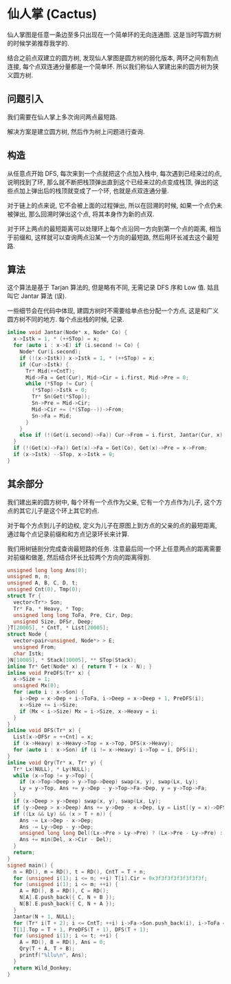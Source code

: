 # 仙人掌 (Cactus)

仙人掌图是任意一条边至多只出现在一个简单环的无向连通图. 这是当时写圆方树的时候学弟推荐我学的.

结合之前点双建立的圆方树, 发现仙人掌图是圆方树的弱化版本, 两环之间有割点连接, 每个点双连通分量都是一个简单环. 所以我们称仙人掌建出来的圆方树为狭义圆方树.

## 问题引入

我们需要在仙人掌上多次询问两点最短路. 

解决方案是建立圆方树, 然后作为树上问题进行查询.

## 构造

从任意点开始 DFS, 每次来到一个点就把这个点加入栈中, 每次遇到已经来过的点, 说明找到了环, 那么就不断把栈顶弹出直到这个已经来过的点变成栈顶, 弹出的这些点加上弹出后的栈顶就变成了一个环, 也就是点双连通分量.

对于链上的点来说, 它不会被上面的过程弹出, 所以在回溯的时候, 如果一个点仍未被弹出, 那么回溯时弹出这个点, 将其本身作为新的点双.

对于环上两点的最短距离可以处理环上每个点沿同一方向到第一个点的距离, 相当于前缀和, 这样就可以查询两点沿某一个方向的最短路, 然后用环长减去这个最短路.

## 算法

这个算法是基于 Tarjan 算法的, 但是略有不同, 无需记录 DFS 序和 Low 值. 姑且叫它 Jantar 算法 (误).

一些细节会在代码中体现, 建圆方树时不需要给单点也分配一个方点, 这是和广义圆方树不同的地方. 每个点出栈的时候, 记录.

```cpp
inline void Jantar(Node* x, Node* Co) {
  x->Istk = 1, * (++STop) = x;
  for (auto i : x->E) if (i.second != Co) {
    Node* Cur(i.second);
    if (!(x->Istk)) x->Istk = 1, * (++STop) = x;
    if (Cur->Istk) {
      Tr* Mid(++CntT);
      Mid->Fa = Get(Cur), Mid->Cir = i.first, Mid->Pre = 0;
      while (*STop != Cur) {
        (*STop)->Istk = 0;
        Tr* Sn(Get(*STop));
        Sn->Pre = Mid->Cir;
        Mid->Cir += (*(STop--))->From;
        Sn->Fa = Mid;
      }
    }
    else if (!(Get(i.second)->Fa)) Cur->From = i.first, Jantar(Cur, x);
  }
  if (!(Get(x)->Fa)) Get(x)->Fa = Get(Co), Get(x)->Pre = x->From;
  if (x->Istk) --STop, x->Istk = 0;
}
```

## 其余部分

我们建出来的圆方树中, 每个环有一个点作为父亲, 它有一个方点作为儿子, 这个方点的其它儿子是这个环上其它的点.

对于每个方点到儿子的边权, 定义为儿子在原图上到方点的父亲的点的最短距离, 通过每个点记录前缀和和方点记录环长来计算.

我们用树链剖分完成查询最短路的任务. 注意最后同一个环上任意两点的距离需要对前缀和做差, 然后结合环长比较两个方向的距离得到.

```cpp
unsigned long long Ans(0);
unsigned m, n;
unsigned A, B, C, D, t;
unsigned Cnt(0), Tmp(0);
struct Tr {
  vector<Tr*> Son;
  Tr* Fa, * Heavy, * Top;
  unsigned long long ToFa, Pre, Cir, Dep;
  unsigned Size, DFSr, Deep;
}T[20005], * CntT, * List[20005];
struct Node {
  vector<pair<unsigned, Node*> > E;
  unsigned From;
  char Istk;
}N[10005], * Stack[10005], ** STop(Stack);
inline Tr* Get(Node* x) { return T + (x - N); }
inline void PreDFS(Tr* x) {
  x->Size = 1;
  unsigned Mx(0);
  for (auto i : x->Son) {
    i->Dep = x->Dep + i->ToFa, i->Deep = x->Deep + 1, PreDFS(i);
    x->Size += i->Size;
    if (Mx < i->Size) Mx = i->Size, x->Heavy = i;
  }
}
inline void DFS(Tr* x) {
  List[x->DFSr = ++Cnt] = x;
  if (x->Heavy) x->Heavy->Top = x->Top, DFS(x->Heavy);
  for (auto i : x->Son) if (i != x->Heavy) i->Top = i, DFS(i);
}
inline void Qry(Tr* x, Tr* y) {
  Tr* Lx(NULL), * Ly(NULL);
  while (x->Top != y->Top) {
    if (x->Top->Deep > y->Top->Deep) swap(x, y), swap(Lx, Ly);
    Ly = y->Top, Ans += y->Dep - y->Top->Fa->Dep, y = y->Top->Fa;
  }
  if (x->Deep > y->Deep) swap(x, y), swap(Lx, Ly);
  if (y->Deep > x->Deep) Ans += y->Dep - x->Dep, Ly = List[(y = x)->DFSr + 1];
  if ((Lx && Ly) && (x > T + n)) {
    Ans -= Lx->Dep - x->Dep;
    Ans -= Ly->Dep - y->Dep;
    unsigned long long Del((Lx->Pre > Ly->Pre) ? (Lx->Pre - Ly->Pre) : (Ly->Pre - Lx->Pre));
    Ans += min(Del, x->Cir - Del);
  }
  return;
}
signed main() {
  n = RD(), m = RD(), t = RD(), CntT = T + n;
  for (unsigned i(1); i <= n; ++i) T[i].Cir = 0x3f3f3f3f3f3f3f3f;
  for (unsigned i(1); i <= m; ++i) {
    A = RD(), B = RD(), C = RD();
    N[A].E.push_back({ C, N + B });
    N[B].E.push_back({ C, N + A });
  }
  Jantar(N + 1, NULL);
  for (Tr* i(T + 2); i <= CntT; ++i) i->Fa->Son.push_back(i), i->ToFa = min(i->Pre, i->Fa->Cir - i->Pre);
  T[1].Top = T + 1, PreDFS(T + 1), DFS(T + 1);
  for (unsigned i(1); i <= t; ++i) {
    A = RD(), B = RD(), Ans = 0;
    Qry(T + A, T + B);
    printf("%llu\n", Ans);
  }
  return Wild_Donkey;
}
```

